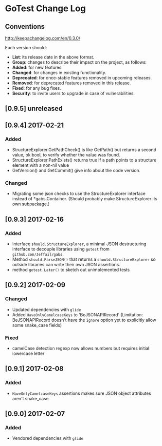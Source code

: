 # GoTest Change Log

## Conventions
http://keepachangelog.com/en/0.3.0/

Each version should:
- **List**: its release date in the above format.
- **Group**: changes to describe their impact on the project, as follows:
- **Added**: for new features.
- **Changed**: for changes in existing functionality.
- **Deprecated**: for once-stable features removed in upcoming releases.
- **Removed**: for deprecated features removed in this release.
- **Fixed**: for any bug fixes.
- **Security**: to invite users to upgrade in case of vulnerabilities.

## [0.9.5] unreleased

## [0.9.4] 2017-02-21
### Added
- StructureExplorer.GetPathCheck() is like GetPath() but returns a second value, ok bool, to verify whether the value was found.
- StructureExplorer.PathExists() returns true if a path points to a structure element with a non-nil value
- GetVersion() and GetCommit() give info about the code version.
### Changed
- Migrating some json checks to use the StructureExplorer interface instead of *gabs.Container. (Should probably make StructureExplorer its own subpackage.)

## [0.9.3] 2017-02-16
### Added
- Interface `should.StructureExplorer`, a minimal JSON destructuring interface to decouple libraries using `gotest` from `github.com/Jeffail/gabs`.
- Method `should.ParseJSON()` that returns a `should.StructureExplorer` so outside libraries can write their own JSON assertions.
- method `gotest.Later()` to sketch out unimplemented tests

## [0.9.2] 2017-02-09
### Changed
- Updated dependencies with `glide`
- Added `HaveOnlyCamelcaseKeys` to 'BeJSONAPIRecord' (Limitation: BeJSONAPIRecord doesn't have the `ignore` option yet to explicitly allow some snake_case fields)

### Fixed
- camelCase detection regexp now allows numbers but requires initial lowercase letter

## [0.9.1] 2017-02-08
### Added
- `HaveOnlyCamelcaseKeys` assertions makes sure JSON object attributes aren't snake_case.

## [0.9.0] 2017-02-07
### Added
- Vendored dependencies with `glide`
